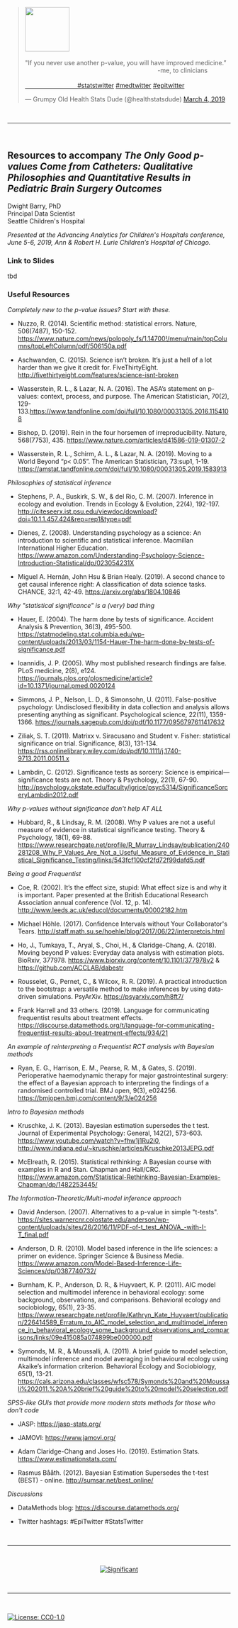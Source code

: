 
<blockquote class="twitter-tweet" data-lang="en"><img src="https://pbs.twimg.com/profile_images/1083094377998704640/02gw2u3X_400x400.jpg" width="100", height="100><p lang="en" dir="ltr"><br><br> "If you never use another p-value, you will have improved medicine.” <br>&nbsp; &nbsp; &nbsp; &nbsp; &nbsp; &nbsp; &nbsp; &nbsp; &nbsp; &nbsp; &nbsp; &nbsp; &nbsp; &nbsp; &nbsp; &nbsp; &nbsp; &nbsp; &nbsp; &nbsp; &nbsp; &nbsp; &nbsp; &nbsp; &nbsp; &nbsp; &nbsp; &nbsp; &nbsp; &nbsp; &nbsp;  &nbsp; &nbsp; &nbsp; &nbsp; &nbsp; &nbsp; &nbsp;  -me, to clinicians <br><br>  <a href="https://twitter.com/hashtag/statstwitter?src=hash&amp;ref_src=twsrc%5Etfw"> &nbsp; &nbsp; &nbsp; &nbsp; &nbsp; &nbsp; &nbsp; &nbsp; &nbsp; &nbsp; &nbsp; &nbsp; &nbsp; &nbsp; &nbsp; #statstwitter</a> <a href="https://twitter.com/hashtag/medtwitter?src=hash&amp;ref_src=twsrc%5Etfw">#medtwitter</a> <a href="https://twitter.com/hashtag/epitwitter?src=hash&amp;ref_src=twsrc%5Etfw">#epitwitter</a></p>&mdash; Grumpy Old Health Stats Dude (@healthstatsdude) <a href="https://twitter.com/healthstatsdude/status/1102442635233382400?ref_src=twsrc%5Etfw">March 4, 2019</a></blockquote>

<br>  
<hr>  
<br>  

<h2>Resources to accompany <i>The Only Good p-values Come from Catheters: Qualitative Philosophies and Quantitative Results in Pediatric Brain Surgery Outcomes</i></h2>  

Dwight Barry, PhD  
Principal Data Scientist  
Seattle Children's Hospital  

*Presented at the Advancing Analytics for Children's Hospitals conference, June 5-6, 2019, Ann & Robert H. Lurie Children’s Hospital of Chicago.*  

<h3>Link to Slides</h3>

tbd

<h3>Useful Resources</h3>  

*Completely new to the p-value issues? Start with these.* 

- Nuzzo, R. (2014). Scientific method: statistical errors. Nature, 506(7487), 150-152. https://www.nature.com/news/polopoly_fs/1.14700!/menu/main/topColumns/topLeftColumn/pdf/506150a.pdf

- Aschwanden, C. (2015). Science isn’t broken. It’s just a hell of a lot harder than we give it credit for. FiveThirtyEight. http://fivethirtyeight.com/features/science-isnt-broken 

- Wasserstein, R. L., & Lazar, N. A. (2016). The ASA’s statement on p-values: context, process, and purpose. The American Statistician, 70(2), 129-133.https://www.tandfonline.com/doi/full/10.1080/00031305.2016.1154108  

- Bishop, D. (2019). Rein in the four horsemen of irreproducibility. Nature, 568(7753), 435. https://www.nature.com/articles/d41586-019-01307-2

- Wasserstein, R. L., Schirm, A. L., & Lazar, N. A. (2019). Moving to a World Beyond “p< 0.05”. The American Statistician, 73:sup1, 1-19. https://amstat.tandfonline.com/doi/full/10.1080/00031305.2019.1583913

*Philosophies of statistical inference*  

- Stephens, P. A., Buskirk, S. W., & del Rio, C. M. (2007). Inference in ecology and evolution. Trends in Ecology & Evolution, 22(4), 192-197. http://citeseerx.ist.psu.edu/viewdoc/download?doi=10.1.1.457.424&rep=rep1&type=pdf

- Dienes, Z. (2008). Understanding psychology as a science: An introduction to scientific and statistical inference. Macmillan International Higher Education. https://www.amazon.com/Understanding-Psychology-Science-Introduction-Statistical/dp/023054231X

- Miguel A. Hernán, John Hsu & Brian Healy. (2019). A second chance to get causal inference right: A classification of data science tasks. CHANCE, 32:1, 42-49. https://arxiv.org/abs/1804.10846

*Why "statistical significance" is a (very) bad thing*  

- Hauer, E. (2004). The harm done by tests of significance. Accident Analysis & Prevention, 36(3), 495-500. https://statmodeling.stat.columbia.edu/wp-content/uploads/2013/03/1154-Hauer-The-harm-done-by-tests-of-significance.pdf

- Ioannidis, J. P. (2005). Why most published research findings are false. PLoS medicine, 2(8), e124. https://journals.plos.org/plosmedicine/article?id=10.1371/journal.pmed.0020124  

- Simmons, J. P., Nelson, L. D., & Simonsohn, U. (2011). False-positive psychology: Undisclosed flexibility in data collection and analysis allows presenting anything as significant. Psychological science, 22(11), 1359-1366. https://journals.sagepub.com/doi/pdf/10.1177/0956797611417632

- Ziliak, S. T. (2011). Matrixx v. Siracusano and Student v. Fisher: statistical significance on trial. Significance, 8(3), 131-134. https://rss.onlinelibrary.wiley.com/doi/pdf/10.1111/j.1740-9713.2011.00511.x

- Lambdin, C. (2012). Significance tests as sorcery: Science is empirical—significance tests are not. Theory & Psychology, 22(1), 67-90. http://psychology.okstate.edu/faculty/jgrice/psyc5314/SignificanceSorceryLambdin2012.pdf

*Why p-values without significance don't help AT ALL*  

- Hubbard, R., & Lindsay, R. M. (2008). Why P values are not a useful measure of evidence in statistical significance testing. Theory & Psychology, 18(1), 69-88. https://www.researchgate.net/profile/R_Murray_Lindsay/publication/240281208_Why_P_Values_Are_Not_a_Useful_Measure_of_Evidence_in_Statistical_Significance_Testing/links/543fcf100cf2fd72f99dafd5.pdf  

*Being a good Frequentist*  

- Coe, R. (2002). It’s the effect size, stupid: What effect size is and why it is important. Paper presented at the British Educational Research Association annual conference (Vol. 12, p. 14). http://www.leeds.ac.uk/educol/documents/00002182.htm

- Michael Höhle. (2017). Confidence Intervals without Your Collaborator's Tears. http://staff.math.su.se/hoehle/blog/2017/06/22/interpretcis.html

- Ho, J., Tumkaya, T., Aryal, S., Choi, H., & Claridge-Chang, A. (2018). Moving beyond P values: Everyday data analysis with estimation plots. BioRxiv, 377978. https://www.biorxiv.org/content/10.1101/377978v2 & https://github.com/ACCLAB/dabestr

- Rousselet, G., Pernet, C., & Wilcox, R. R. (2019). A practical introduction to the bootstrap: a versatile method to make inferences by using data-driven simulations. PsyArXiv. https://psyarxiv.com/h8ft7/ 

- Frank Harrell and 33 others. (2019). Language for communicating frequentist results about treatment effects.  https://discourse.datamethods.org/t/language-for-communicating-frequentist-results-about-treatment-effects/934/21

*An example of reinterpreting a Frequentist RCT analysis with Bayesian methods*  

- Ryan, E. G., Harrison, E. M., Pearse, R. M., & Gates, S. (2019). Perioperative haemodynamic therapy for major gastrointestinal surgery: the effect of a Bayesian approach to interpreting the findings of a randomised controlled trial. BMJ open, 9(3), e024256. https://bmjopen.bmj.com/content/9/3/e024256

*Intro to Bayesian methods*  

- Kruschke, J. K. (2013). Bayesian estimation supersedes the t test. Journal of Experimental Psychology: General, 142(2), 573-603. https://www.youtube.com/watch?v=fhw1j1Ru2i0, http://www.indiana.edu/~kruschke/articles/Kruschke2013JEPG.pdf

- McElreath, R. (2015). Statistical rethinking: A Bayesian course with examples in R and Stan. Chapman and Hall/CRC. https://www.amazon.com/Statistical-Rethinking-Bayesian-Examples-Chapman/dp/1482253445/

*The Information-Theoretic/Multi-model inference approach* 

- David Anderson. (2007). Alternatives to a p-value in simple "t-tests". https://sites.warnercnr.colostate.edu/anderson/wp-content/uploads/sites/26/2016/11/PDF-of-t_test_ANOVA_-with-I-T_final.pdf

- Anderson, D. R. (2010). Model based inference in the life sciences: a primer on evidence. Springer Science & Business Media. https://www.amazon.com/Model-Based-Inference-Life-Sciences/dp/0387740732/  

- Burnham, K. P., Anderson, D. R., & Huyvaert, K. P. (2011). AIC model selection and multimodel inference in behavioral ecology: some background, observations, and comparisons. Behavioral ecology and sociobiology, 65(1), 23-35. https://www.researchgate.net/profile/Kathryn_Kate_Huyvaert/publication/226414589_Erratum_to_AIC_model_selection_and_multimodel_inference_in_behavioral_ecology_some_background_observations_and_comparisons/links/09e415085a074899be000000.pdf

- Symonds, M. R., & Moussalli, A. (2011). A brief guide to model selection, multimodel inference and model averaging in behavioural ecology using Akaike’s information criterion. Behavioral Ecology and Sociobiology, 65(1), 13-21. https://cals.arizona.edu/classes/wfsc578/Symonds%20and%20Moussali%202011.%20A%20brief%20guide%20to%20model%20selection.pdf

*SPSS-like GUIs that provide more modern stats methods for those who don't code*  

- JASP: https://jasp-stats.org/

- JAMOVI: https://www.jamovi.org/

- Adam Claridge-Chang and Joses Ho. (2019). Estimation Stats. https://www.estimationstats.com/

- Rasmus Bååth. (2012). Bayesian Estimation Supersedes the t-test (BEST) - online. http://sumsar.net/best_online/

*Discussions*

- DataMethods blog: https://discourse.datamethods.org/

- Twitter hashtags: #EpiTwitter #StatsTwitter  

<br>
<hr> 
<br> 
<center>
  
[![Significant](https://imgs.xkcd.com/comics/significant.png)](https://xkcd.com/882/)

</center>
<br>
<hr> 
<br> 

[![License: CC0-1.0](https://www.fairkom.eu/sites/default/files/styles/article_full/public/images/cc0-300x169.png)](http://creativecommons.org/publicdomain/zero/1.0/)
